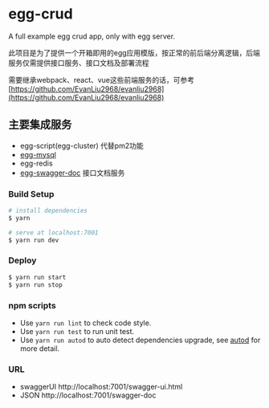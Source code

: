# egg-crud
A full example egg crud app, only with egg server. 

此项目是为了提供一个开箱即用的egg应用模版，按正常的前后端分离逻辑，后端服务仅需提供接口服务、接口文档及部署流程

需要继承webpack、react、vue这些前端服务的话，可参考[https://github.com/EvanLiu2968/evanliu2968](https://github.com/EvanLiu2968/evanliu2968)

## 主要集成服务
- egg-script(egg-cluster) 代替pm2功能
- [egg-mysql](https://eggjs.org/zh-cn/tutorials/mysql.html)
- egg-redis
- [egg-swagger-doc](https://www.npmjs.com/package/egg-swagger-doc) 接口文档服务

### Build Setup

```bash
# install dependencies
$ yarn

# serve at localhost:7001
$ yarn run dev

```

### Deploy

```bash
$ yarn run start
$ yarn run stop
```

### npm scripts

- Use `yarn run lint` to check code style.
- Use `yarn run test` to run unit test.
- Use `yarn run autod` to auto detect dependencies upgrade, see [autod](https://www.npmjs.com/package/autod) for more detail.

### URL 

- swaggerUI http://localhost:7001/swagger-ui.html
- JSON http://localhost:7001/swagger-doc
